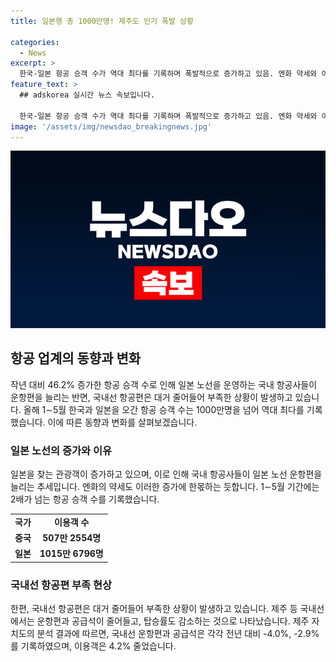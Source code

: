 ```yaml
---
title: 일본행 총 1000만명! 제주도 인기 폭발 상황

categories:
  - News
excerpt: >
  한국-일본 항공 승객 수가 역대 최다를 기록하며 폭발적으로 증가하고 있음. 엔화 약세와 이에 따른 관광 수요로 인해 국내 항공사들도 일본 노선을 늘려 운항하는 추세. 하지만 국내선 항공편은 줄어들어 부족 현상. 제주기점 국내선 운항편과 공급석은 줄고 이용객 또한 감소하여 탑승률도 낮아지는 상황.
feature_text: >
  ## adskorea 실시간 뉴스 속보입니다.

  한국-일본 항공 승객 수가 역대 최다를 기록하며 폭발적으로 증가하고 있음. 엔화 약세와 이에 따른 관광 수요로 인해 국내 항공사들도 일본 노선을 늘려 운항하는 추세. 하지만 국내선 항공편은 줄어들어 부족 현상. 제주기점 국내선 운항편과 공급석은 줄고 이용객 또한 감소하여 탑승률도 낮아지는 상황.
image: '/assets/img/newsdao_breakingnews.jpg'
---
```


<p><img src="/assets/img/newsdao_breakingnews.jpg" alt="adskorea 속보" /></p>

<h2 data-ke-size="size26">항공 업계의 동향과 변화</h2>

<p data-ke-size="size16">작년 대비 46.2% 증가한 항공 승객 수로 인해 일본 노선을 운영하는 국내 항공사들이 운항편을 늘리는 반면, 국내선 항공편은 대거 줄어들어 부족한 상황이 발생하고 있습니다. 올해 1∼5월 한국과 일본을 오간 항공 승객 수는 1000만명을 넘어 역대 최다를 기록했습니다. 이에 따른 동향과 변화를 살펴보겠습니다.</p>

<h3>일본 노선의 증가와 이유</h3>

<p data-ke-size="size16">일본을 찾는 관광객이 증가하고 있으며, 이로 인해 국내 항공사들이 일본 노선 운항편을 늘리는 추세입니다. 엔화의 약세도 이러한 증가에 한몫하는 듯합니다. 1∼5월 기간에는 2배가 넘는 항공 승객 수를 기록했습니다.</p>

<table>
  <tr>
    <td style="text-align: center; height: 17px;"><b>국가</b></td>
    <td style="text-align: center; height: 17px;"><b>이용객 수</b></td>
  </tr>
  <tr>
    <td style="text-align: center; height: 17px;"><b>중국</b></td>
    <td style="text-align: center; height: 17px;"><b>507만 2554명</b></td>
  </tr>
  <tr>
    <td style="text-align: center; height: 17px;"><b>일본</b></td>
    <td style="text-align: center; height: 17px;"><b>1015만 6796명</b></td>
  </tr>
</table>

<h3>국내선 항공편 부족 현상</h3>

<p data-ke-size="size16">한편, 국내선 항공편은 대거 줄어들어 부족한 상황이 발생하고 있습니다. 제주 등 국내선에서는 운항편과 공급석이 줄어들고, 탑승률도 감소하는 것으로 나타났습니다. 제주 자치도의 분석 결과에 따르면, 국내선 운항편과 공급석은 각각 전년 대비 -4.0%, -2.9%를 기록하였으며, 이용객은 4.2% 줄었습니다.</p>

